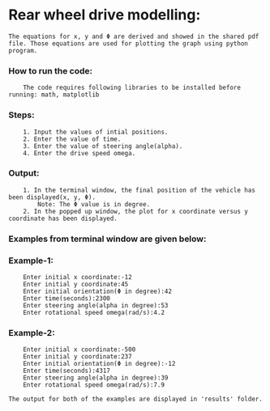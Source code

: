 # Rear wheel drive modelling:

	The equations for x, y and Φ are derived and showed in the shared pdf file. Those equations are used for plotting the graph using python program.

###	How to run the code:
		The code requires following libraries to be installed before running: math, matplotlib

###	Steps:
		1. Input the values of intial positions.
		2. Enter the value of time.
		3. Enter the value of steering angle(alpha).
		4. Enter the drive speed omega.

###	Output:
		1. In the terminal window, the final position of the vehicle has been displayed(x, y, Φ).
			Note: The Φ value is in degree.
		2. In the popped up window, the plot for x coordinate versus y coordinate has been displayed.

###	Examples from terminal window are given below:

###	Example-1:
		Enter initial x coordinate:-12
		Enter initial y coordinate:45
		Enter initial orientation(Φ in degree):42
		Enter time(seconds):2300
		Enter steering angle(alpha in degree):53
		Enter rotational speed omega(rad/s):4.2

###	Example-2:
		Enter initial x coordinate:-500
		Enter initial y coordinate:237
		Enter initial orientation(Φ in degree):-12
		Enter time(seconds):4317
		Enter steering angle(alpha in degree):39
		Enter rotational speed omega(rad/s):7.9

	The output for both of the examples are displayed in 'results' folder.

